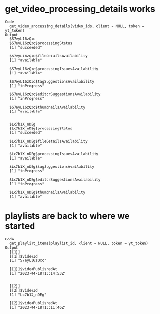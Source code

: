 # get_video_processing_details works

    Code
      get_video_processing_details(video_ids, client = NULL, token = yt_token)
    Output
      $S7eyL16zQxc
      $S7eyL16zQxc$processingStatus
      [1] "succeeded"
      
      $S7eyL16zQxc$fileDetailsAvailability
      [1] "available"
      
      $S7eyL16zQxc$processingIssuesAvailability
      [1] "available"
      
      $S7eyL16zQxc$tagSuggestionsAvailability
      [1] "inProgress"
      
      $S7eyL16zQxc$editorSuggestionsAvailability
      [1] "inProgress"
      
      $S7eyL16zQxc$thumbnailsAvailability
      [1] "available"
      
      
      $Lc7b1X_nDEg
      $Lc7b1X_nDEg$processingStatus
      [1] "succeeded"
      
      $Lc7b1X_nDEg$fileDetailsAvailability
      [1] "available"
      
      $Lc7b1X_nDEg$processingIssuesAvailability
      [1] "available"
      
      $Lc7b1X_nDEg$tagSuggestionsAvailability
      [1] "inProgress"
      
      $Lc7b1X_nDEg$editorSuggestionsAvailability
      [1] "inProgress"
      
      $Lc7b1X_nDEg$thumbnailsAvailability
      [1] "available"
      
      

# playlists are back to where we started

    Code
      get_playlist_items(playlist_id, client = NULL, token = yt_token)
    Output
      [[1]]
      [[1]]$videoId
      [1] "S7eyL16zQxc"
      
      [[1]]$videoPublishedAt
      [1] "2023-04-18T15:14:53Z"
      
      
      [[2]]
      [[2]]$videoId
      [1] "Lc7b1X_nDEg"
      
      [[2]]$videoPublishedAt
      [1] "2023-04-18T15:11:46Z"
      
      

